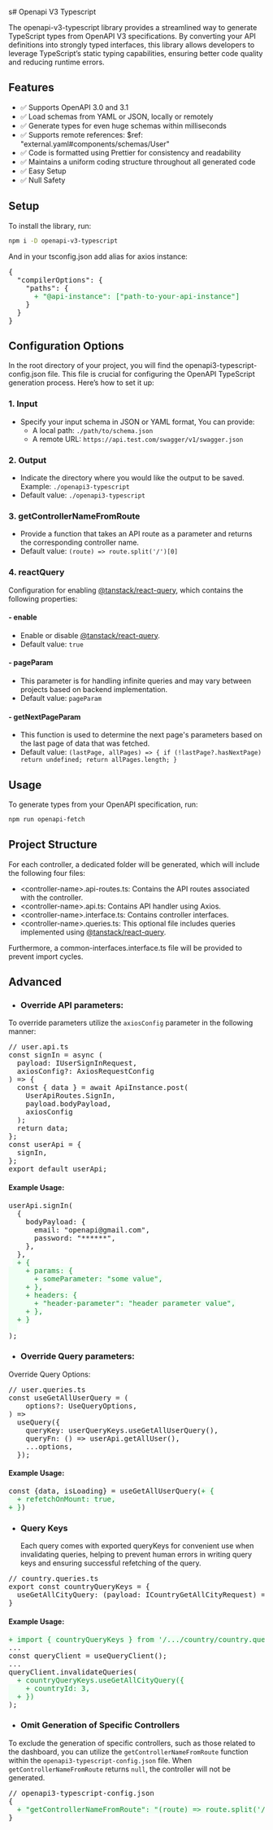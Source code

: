 s# Openapi V3 Typescript

The openapi-v3-typescript library provides a streamlined way to generate TypeScript types from OpenAPI V3 specifications. By converting your API definitions into strongly typed interfaces, this library allows developers to leverage TypeScript’s static typing capabilities, ensuring better code quality and reducing runtime errors.

## Features

- ✅ Supports OpenAPI 3.0 and 3.1
- ✅ Load schemas from YAML or JSON, locally or remotely
- ✅ Generate types for even huge schemas within milliseconds
- ✅ Supports remote references: $ref: "external.yaml#components/schemas/User"
- ✅ Code is formatted using Prettier for consistency and readability
- ✅ Maintains a uniform coding structure throughout all generated code
- ✅ Easy Setup
- ✅ Null Safety

## Setup

To install the library, run:

```bash
npm i -D openapi-v3-typescript
```

And in your tsconfig.json add alias for axios instance:

<pre>
{
  "compilerOptions": {
    "paths": {
      <span style="color:#22863a; background-color:#f0fff4">+ "@api-instance": ["path-to-your-api-instance"]</span>
    }
  }
}
</pre>

## Configuration Options

In the root directory of your project, you will find the openapi3-typescript-config.json file. This file is crucial for configuring the OpenAPI TypeScript generation process. Here’s how to set it up:

### 1. Input

- Specify your input schema in JSON or YAML format, You can provide:
  - A local path: `./path/to/schema.json`
  - A remote URL: `https://api.test.com/swagger/v1/swagger.json`

### 2. Output

- Indicate the directory where you would like the output to be saved. Example: `./openapi3-typescript`
- Default value: `./openapi3-typescript`

### 3. getControllerNameFromRoute

- Provide a function that takes an API route as a parameter and returns the corresponding controller name.
- Default value: `(route) => route.split('/')[0]`

### 4. reactQuery

Configuration for enabling [@tanstack/react-query](https://tanstack.com/query/latest), which contains the following properties:

#### - enable

- Enable or disable [@tanstack/react-query](https://tanstack.com/query/latest).
- Default value: `true`

#### - pageParam

- This parameter is for handling infinite queries and may vary between projects based on backend implementation.
- Default value: `pageParam`

#### - getNextPageParam

- This function is used to determine the next page's parameters based on the last page of data that was fetched.
- Default value: `(lastPage, allPages) => {
  if (!lastPage?.hasNextPage) return undefined;
  return allPages.length;
}`

## Usage

To generate types from your OpenAPI specification, run:

```bash
npm run openapi-fetch
```

## Project Structure

For each controller, a dedicated folder will be generated, which will include the following four files:

- \<controller-name\>.api-routes.ts: Contains the API routes associated with the controller.
- \<controller-name\>.api.ts: Contains API handler using Axios.
- \<controller-name\>.interface.ts: Contains controller interfaces.
- \<controller-name\>.queries.ts: This optional file includes queries implemented using [@tanstack/react-query](https://tanstack.com/query/latest).

Furthermore, a common-interfaces.interface.ts file will be provided to prevent import cycles.

## Advanced

- ### Override API parameters:

To override parameters utilize the `axiosConfig` parameter in the following manner:

<pre>
// user.api.ts
const signIn = async (
  payload: IUserSignInRequest,
  axiosConfig?: AxiosRequestConfig
) => {
  const { data } = await ApiInstance.post<IUserSignInResponse>(
    UserApiRoutes.SignIn,
    payload.bodyPayload,
    axiosConfig
  );
  return data;
};
const userApi = {
  signIn,
};
export default userApi;
</pre>

#### Example Usage:

<pre>
userApi.signIn(
  {
    bodyPayload: {
      email: "openapi@gmail.com",
      password: "******",
    },
  },
 <span style="color:#22863a; background-color:#f0fff4"> + {
    + params: {
      + someParameter: "some value",
    + },
    + headers: {
      + "header-parameter": "header parameter value",
    + },
  + }
  </span>
);
</pre>

- ### Override Query parameters:

Override Query Options:

<pre>
// user.queries.ts
const useGetAllUserQuery = (
    options?: UseQueryOptions,
) => 
  useQuery({
    queryKey: userQueryKeys.useGetAllUserQuery(),
    queryFn: () => userApi.getAllUser(),
    ...options,
  });
</pre>

#### Example Usage:

<pre>
const {data, isLoading} = useGetAllUserQuery(<span style="color:#22863a; background-color:#f0fff4">+ {
  + refetchOnMount: true,
+ }</span>)
</pre>

- ### Query Keys
  Each query comes with exported queryKeys for convenient use when invalidating queries, helping to prevent human errors in writing query keys and ensuring successful refetching of the query.

<pre>
// country.queries.ts
export const countryQueryKeys = {
  useGetAllCityQuery: (payload: ICountryGetAllCityRequest) => ["useGetAllCityQuery", payload],
}
</pre>

#### Example Usage:

<pre>
<span style="color:#22863a; background-color:#f0fff4">+ import { countryQueryKeys } from '/.../country/country.queries.ts'; </span>
...
const queryClient = useQueryClient();
...
queryClient.invalidateQueries(
  <span style="color:#22863a; background-color:#f0fff4">+ countryQueryKeys.useGetAllCityQuery({
    + countryId: 3,
  + })
</span>);
</pre>

- ### Omit Generation of Specific Controllers

To exclude the generation of specific controllers, such as those related to the dashboard, you can utilize the `getControllerNameFromRoute` function within the `openapi3-typescript-config.json` file. When `getControllerNameFromRoute` returns `null`, the controller will not be generated.

<pre>
// openapi3-typescript-config.json
{
  <span style="color:#22863a; background-color:#f0fff4">+ "getControllerNameFromRoute": "(route) => route.split('/')[2].startsWith('Dashboard') ? null : route.split('/')[2]" </span>
}
</pre>
